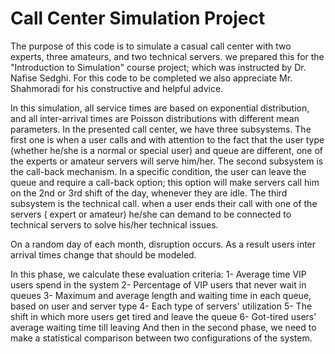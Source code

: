 # Call Center Simulation Project
The purpose of this code is to simulate a casual call center with 
two experts, three amateurs, and two technical servers. we prepared
this for the "Introduction to Simulation" course project; which was 
instructed by Dr. Nafise Sedghi. For this code to be completed we 
also appreciate Mr. Shahmoradi for his constructive and helpful 
advice.

In this simulation, all service times are based on exponential 
distribution, and all inter-arrival times are Poisson distributions 
with different mean parameters. In the presented call center, we
have three subsystems. The first one is when a user calls and with attention
to the fact that the user type (whether he/she is a normal or special
user) and queue are different, one of the experts or amateur servers will serve him/her.
The second subsystem is the call-back mechanism. In a specific condition, the user can 
leave the queue and require a call-back option; this option will make servers call him 
on the 2nd or 3rd shift of the day, whenever they are idle. The third subsystem
is the technical call. when a user ends their call with one of the servers (
expert or amateur) he/she can demand to be connected to technical servers
to solve his/her technical issues.

On a random day of each month, disruption occurs. As a result users inter
arrival times change that should be modeled.

In this phase, we calculate these evaluation criteria:
    1- Average time VIP users spend in the system
    2- Percentage of VIP users that never wait in queues
    3- Maximum and average length and waiting time in each queue, based on user and server type
    4- Each type of servers' utilization
    5- The shift in which more users get tired and leave the queue
    6- Got-tired users' average waiting time till leaving
And then in the second phase, we need to make a statistical comparison between 
two configurations of the system.
